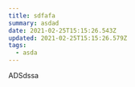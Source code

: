 ```yaml
---
title: sdfafa
summary: asdad
date: 2021-02-25T15:15:26.543Z
updated: 2021-02-25T15:15:26.579Z
tags:
  - asda
---
```

ADSdssa